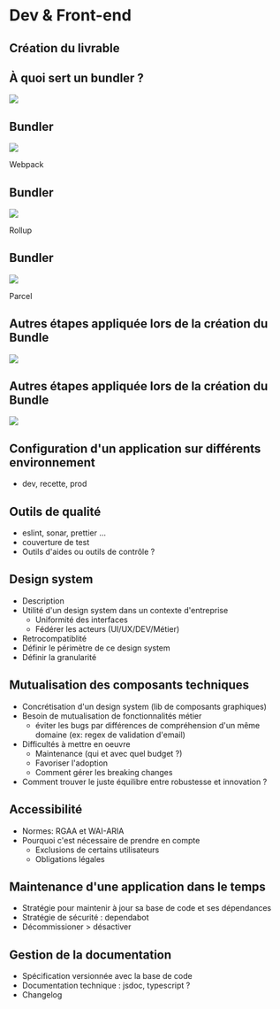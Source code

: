 <!-- prettier-ignore-start -->
# Dev & Front-end


## Création du livrable


## À quoi sert un bundler ?
<img class="r-stretch" src="data/img/schemaBundler.png">


## Bundler
<img class="r-stretch" src="data/img/logoWebpack.svg">
<p>Webpack</p>


## Bundler
<img class="r-stretch" src="data/img/logoRollup.svg">
<p>Rollup</p>


## Bundler
<img class="r-stretch" src="data/img/logoParcel.png">
<p>Parcel</p>


## Autres étapes appliquée lors de la création du Bundle
<img class="r-stretch" src="data/img/logoBabel.svg">


## Autres étapes appliquée lors de la création du Bundle
<img class="r-stretch" src="data/img/minify.jpeg">


## Configuration d'un application sur différents environnement

- dev, recette, prod


## Outils de qualité

- eslint, sonar, prettier ...
- couverture de test
- Outils d'aides ou outils de contrôle ?


## Design system

- Description
- Utilité d'un design system dans un contexte d'entreprise
  - Uniformité des interfaces
  - Fédérer les acteurs (UI/UX/DEV/Métier)
- Retrocompatiblité
- Définir le périmètre de ce design system
- Définir la granularité


## Mutualisation des composants techniques

- Concrétisation d'un design system (lib de composants graphiques)
- Besoin de mutualisation de fonctionnalités métier
  - éviter les bugs par différences de compréhension d'un même domaine (ex: regex de validation d'email)
- Difficultés à mettre en oeuvre
  - Maintenance (qui et avec quel budget ?)
  - Favoriser l'adoption
  - Comment gérer les breaking changes
- Comment trouver le juste équilibre entre robustesse et innovation ?


## Accessibilité

- Normes: RGAA et WAI-ARIA
- Pourquoi c'est nécessaire de prendre en compte
  - Exclusions de certains utilisateurs
  - Obligations légales


## Maintenance d'une application dans le temps

- Stratégie pour maintenir à jour sa base de code et ses dépendances
- Stratégie de sécurité : dependabot
- Décommissioner > désactiver


## Gestion de la documentation

- Spécification versionnée avec la base de code
- Documentation technique : jsdoc, typescript ?
- Changelog


<!-- prettier-ignore-end -->
